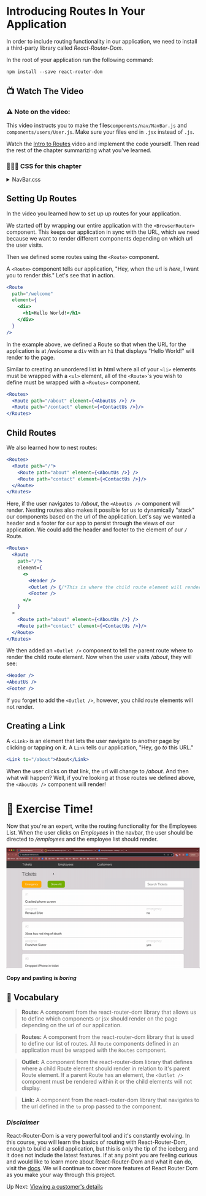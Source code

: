 # Introducing Routes In Your Application
In order to include routing functionality in our application, we need to install a third-party library called _React-Router-Dom_.

In the root of your application run the following command:
```shell
npm install --save react-router-dom
```

## 📺 Watch The Video

### ⚠️ Note on the video: 
This video instructs you to make the files`components/nav/NavBar.js` and `components/users/User.js`. Make sure your files end in `.jsx` instead of `.js`.

Watch the [Intro to Routes](https://youtu.be/IIb47gZBFbY?si=_ZhOwvEDdOQL_3y1) video and implement the code yourself. Then read the rest of the chapter summarizing what you've learned.

### 🔸🔻🔹 CSS for this chapter
<details>
  <summary>NavBar.css</summary>

  ```css
    .navbar {
      display: flex;
      flex-wrap: nowrap;
      background-color: var(--dark);
      margin: 0;
      width: 100%;
      padding: 0.5rem;
    }

    .navbar-item {
      flex-basis: 20%;
      list-style-type: none;
      text-align: center;
      color: var(--offWhite);
    }

    .navbar-link {
      text-decoration: none;
      font-family: "Quicksand", sans-serif;
      letter-spacing: 1px;
    }

    .navbar-logout {
      margin-left: auto;
    }

    .navbar-link:hover {
      color: var(--primary);
    }
  ```
</details>

## Setting Up Routes
In the video you learned how to set up up routes for your application. 

We started off by wrapping our entire application with the `<BrowserRouter>` component. This keeps our application in sync with the URL, which we need because we want to render different components depending on which url the user visits.

Then we defined some routes using the `<Route>` component.

A `<Route>` component tells our application, "Hey, when the url is _here_, I want you to render _this_." Let's see that in action.

```jsx
<Route 
  path="/welcome" 
  element={
    <div>
      <h1>Hello World!</h1>
    </div>
  }
/>
```

In the example above, we defined a Route so that when the URL for the application is at _/welcome_ a `div` with an `h1` that displays "Hello World!" will render to the page.


Similar to creating an unordered list in html where all of your `<li>` elements must be wrapped with a `<ul>` element, all of the `<Route>`'s you wish to define must be wrapped with a `<Routes>` component.

```jsx
<Routes>
  <Route path="/about" element={<AboutUs />} />
  <Route path="/contact" element={<ContactUs />}/>
</Routes>
```

## Child Routes
We also learned how to nest routes: 

```jsx
<Routes>
  <Route path="/">
    <Route path="about" element={<AboutUs />} />
    <Route path="contact" element={<ContactUs />}/>
  </Route>
</Routes>
```

Here, if the user navigates to _/about_, the `<AboutUs />` component will render. Nesting routes also makes it possible for us to dynamically "stack" our components based on the url of the application. Let's say we wanted a header and a footer for our app to persist through the views of our application. We could add the header and footer to the element of our `/` Route.

```jsx
<Routes>
  <Route 
    path="/">
    element={
      <>
        <Header />
        <Outlet /> {/*This is where the child route element will render*/}
        <Footer />
      </>
    }
  >
    <Route path="about" element={<AboutUs />} />
    <Route path="contact" element={<ContactUs />}/>
  </Route>
</Routes>
```
 We then added an `<Outlet />` component to tell the parent route where to render the child route element. Now when the user visits _/about_, they will see:

 ```jsx
<Header />
<AboutUs />
<Footer />
 ```

If you forget to add the `<Outlet />`, however, you child route elements will not render.

## Creating a Link
A `<Link>` is an element that lets the user navigate to another page by clicking or tapping on it. A `Link` tells our application, "Hey, go _to_ this URL."

```jsx
<Link to="/about">About</Link>
```

When the user clicks on that link, the url will change to _/about_. And then what will happen? Well, if you're looking at those routes we defined above, the `<AboutUs />` component will render! 

# 💪 Exercise Time!
Now that you're an expert, write the routing functionality for the Employees List. When the user clicks on _Employees_ in the navbar, the user should be directed to _/employees_ and the employee list should render.  

<img src="./images/employee-list.gif" width="1000px" alt="Animation showing a joke being marked as told and untold." />

**Copy and pasting is _boring_**

## 📓 Vocabulary 
> **Route:** A component from the react-router-dom library that allows us to define which components or jsx should render on the page depending on the url of our application.

> **Routes:**  A component from the react-router-dom library that is used to define our list of routes. All `Route` components defined in an application must be wrapped with the `Routes` component.

> **Outlet:** A component from the react-router-dom library that defines where a child Route element should render in relation to it's parent Route element. If a parent Route has an element, the `<Outlet />` component must be rendered within it or the child elements will not display.

> **Link:** A component from the react-router-dom library that navigates to the url defined in the `to` prop passed to the component.

### _Disclaimer_
React-Router-Dom is a very powerful tool and it's constantly evolving. In this course, you will learn the basics of routing with React-Router-Dom, enough to build a solid application, but this is only the tip of the iceberg and it does not include the latest features. If at any point you are feeling curious and would like to learn more about React-Router-Dom and what it can do, visit the [docs](https://reactrouter.com/en/main). We will continue to cover more features of React Router Dom as you make your way through this project.

Up Next: [Viewing a customer's details](./REPAIR_CUST_DETAILS.md)